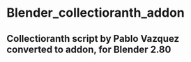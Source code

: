 # Blender_collectioranth_addon
## Collectioranth script by Pablo Vazquez converted to addon, for Blender 2.80
